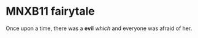 # MNXB11 fairytale 

Once upon a time, 
there was a **evil** _which_
and everyone was afraid of her.
